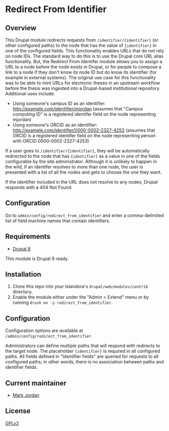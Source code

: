 # Redirect From Identifier

## Overview

This Drupal module redirects requests from `/identifier/{identifier}` (or other configured paths) to the node that has the value of `{identifier}` in one of the configured fields. This functionality enables URLs that do not rely on node IDs. The standard way to do this is to use the Drupal core URL alias functionality. But, the Redirect From Identifer module allows you to assign a URL to a node before the node exists in Drupal, or for people to compose a link to a node if they don't know its node ID but do know its identifier (for example in external systems). The original use case for this functionality was to be able to mint URLs for electronic theses in an upstream workflow before the thesis was ingested into a Drupal-based institutional repository. Additional uses include:

* Using someone's campus ID as an identifier: http://example.com/identifier/mjordan (assumes that "Campus computing ID" is a registered identifer field on the node representing mjordan)
* Using someone's ORCID as an identifier: http://example.com/identifier/0000-0002-2327-4253 (assumes that ORCID is a registered identifer field on the node representing person with ORCID 0000-0002-2327-4253)

If a user goes to `/identifier/{identifier}`, they will be automatically redirected to the node that has `{identifier}` as a value in one of the fields configurable by the site administrator. Although it is unlikely to happen in the wild, if an identifer resolves to more than one node, the user is presented with a list of all the nodes and gets to choose the one they want.

If the identifier included in the URL does not resolve to any nodes, Drupal responds with a 404 Not Found.

## Configuration

Go to `admin/config/redirect_from_identifier` and enter a comma-delimited list of field machine names that contain identifiers.

## Requirements

* [Drupal 8](https://github.com/Islandora/islandora)

This module is Drupal 9 ready.

## Installation

1. Clone this repo into your Islandora's `drupal/web/modules/contrib` directory.
1. Enable the module either under the "Admin > Extend" menu or by running `drush en -y redirect_from_identifier`.

## Configuration

Configuration options are available at `/admin/config/redirect_from_identifier`. 

Administrators can define multiple paths that will respond with redirects to the target node. The placeholder `{identifier}` is required in all configured paths. All fields defined in "Identifier fields" are queried for requests to all configured paths; in other words, there is no association between paths and identifier fields.

## Current maintainer

* [Mark Jordan](https://github.com/mjordan)

## License

[GPLv2](http://www.gnu.org/licenses/gpl-2.0.txt)
